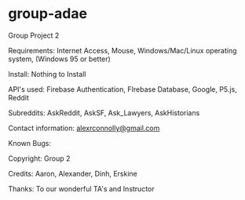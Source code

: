 # group-adae
Group Project 2 


Requirements: Internet Access, Mouse, Windows/Mac/Linux operating system, (Windows 95 or better)

Install: Nothing to Install

API's used: Firebase Authentication, FIrebase Database, Google, P5.js, Reddit

Subreddits: AskReddit, AskSF, Ask_Lawyers, AskHistorians

Contact information: alexrconnolly@gmail.com

Known Bugs:

Copyright: Group 2

Credits: Aaron, Alexander, Dinh, Erskine

Thanks: To our wonderful TA's and Instructor